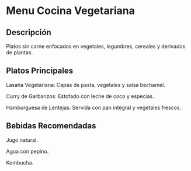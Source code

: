 # Menu Cocina Vegetariana

## Descripción
Platos sin carne enfocados en vegetales, legumbres, cereales y derivados de plantas.

## Platos Principales
Lasaña Vegetariana: Capas de pasta, vegetales y salsa bechamel.

Curry de Garbanzos: Estofado con leche de coco y especias.

Hamburguesa de Lentejas: Servida con pan integral y vegetales frescos.


## Bebidas Recomendadas
Jugo natural.

Agua con pepino.

Kombucha.



